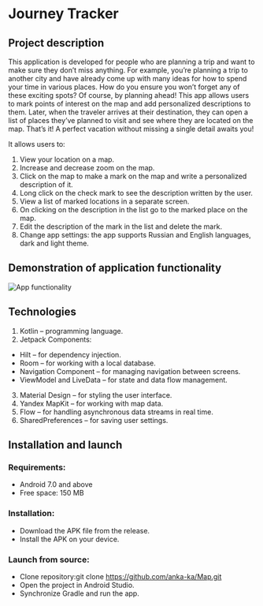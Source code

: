 # Journey Tracker
## Project description
This application is developed for people who are planning a trip and want to make sure they don’t miss anything.
For example, you’re planning a trip to another city and have already come up with many ideas for how to spend your time in various places. How do you ensure you won’t forget any of these exciting spots? Of course, by planning ahead! This app allows users to mark points of interest on the map and add personalized descriptions to them. Later, when the traveler arrives at their destination, they can open a list of places they’ve planned to visit and see where they are located on the map. That’s it! A perfect vacation without missing a single detail awaits you!

It allows users to:
1. View your location on a map.
2. Increase and decrease zoom on the map.
3. Click on the map to make a mark on the map and write a personalized description of it.
4. Long click on the check mark to see the description written by the user.
5. View a list of marked locations in a separate screen.
6. On clicking on the description in the list go to the marked place on the map.
7. Edit the description of the mark in the list and delete the mark.
8. Change app settings: the app supports Russian and English languages, dark and light theme.

  ## Demonstration of application functionality

![App functionality](assets/map_animation.gif)


## Technologies
1. Kotlin – programming language.
2. Jetpack Components:
* Hilt – for dependency injection.
* Room – for working with a local database.
* Navigation Component – for managing navigation between screens.
* ViewModel and LiveData – for state and data flow management.
3. Material Design – for styling the user interface.
4. Yandex MapKit – for working with map data.
5. Flow – for handling asynchronous data streams in real time.
6. SharedPreferences – for saving user settings.

## Installation and launch 
### Requirements: 
* Android 7.0 and above 
* Free space: 150 MB
  
### Installation:
* Download the APK file from the release.
* Install the APK on your device.

### Launch from source:
* Clone repository:git clone https://github.com/anka-ka/Map.git
* Open the project in Android Studio.
* Synchronize Gradle and run the app.

